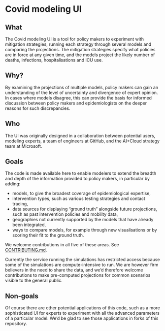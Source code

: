 # Covid modeling UI

## What
The Covid modeling UI is a tool for policy makers to experiment with mitigation strategies, running each strategy through several models and comparing the projections. The mitigation strategies specify what policies are in force at any given time, and the models project the likely number of deaths, infections, hospitalisations and ICU use. 

## Why?
By examining the projections of multiple models, policy makers can gain an understanding of the level of uncertainty and divergence of expert opinion. In cases where models disagree, this can provide the basis for informed discussion between policy makers and epidemiologists on the deeper reasons for such discrepancies. 

## Who
The UI was originally designed in a collaboration between potential users, modeling experts, a team of engineers at GitHub, and the AI+Cloud strategy team at Microsoft. 

## Goals
The code is made available here to enable modelers to extend the breadth and depth of the information provided to policy makers, in particular by adding:
- models, to give the broadest coverage of epidemiological expertise, 
- intervention types, such as various testing strategies and contact tracing,
- data sources for displaying “ground truth” alongside future projections, such as past intervention policies and mobility data, 
- geographies not currently supported by the models that have already been integrated, 
- ways to compare models, for example through new visualisations or by scoring their fit to the ground truth.

We welcome contributions in all five of these areas. See [CONTRIBUTING.md](CONTRIBUTING.md).

Currently the service running the simulations has restricted access because some of the simulations are compute-intensive to run. We are however firm believers in the need to share the data, and we’d therefore welcome contributions to make pre-computed projections for common scenarios visible to the general public. 


## Non-goals
Of course there are other potential applications of this code, such as a more sophisticated UI for experts to experiment with all the advanced parameters of a particular model. We’d be glad to see those applications in forks of this repository.
